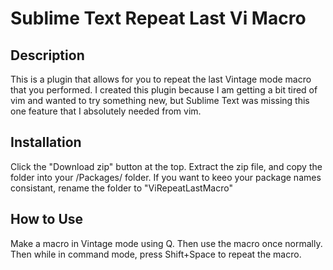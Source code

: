 Sublime Text Repeat Last Vi Macro
=================================

Description
-----------
This is a plugin that allows for you to repeat the last Vintage mode macro that you performed. I created this plugin because I am getting a bit tired of vim and wanted to try something new, but Sublime Text was missing this one feature that I absolutely needed from vim.

Installation
------------
Click the "Download zip" button at the top. Extract the zip file, and copy the folder into your <Sublime Folder>/Packages/ folder. If you want to keeo your package names consistant, rename the folder to "ViRepeatLastMacro"

How to Use
----------
Make a macro in Vintage mode using Q. Then use the macro once normally. Then while in command mode, press Shift+Space to repeat the macro.

